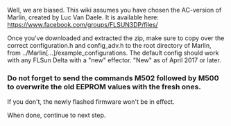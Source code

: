 Well, we are biased. This wiki assumes you have chosen the AC-version of Marlin, created by Luc Van Daele.
It is available here: https://www.facebook.com/groups/FLSUN3DP/files/

Once you've downloaded and extracted the zip, make sure to copy over the correct configuration.h and config_adv.h to the root directory of Marlin, from ../Marlin[...]/example_configurations. 
The default config should work with any FLSun Delta with a "new" effector. "New" as of April 2017 or later.

### Do not forget to send the commands M502 followed by M500 to overwrite the old EEPROM values with the fresh ones.

If you don't, the newly flashed firmware won't be in effect.

When done, continue to next step.